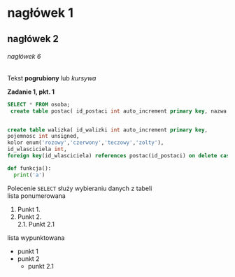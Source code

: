 # nagłówek 1
## nagłówek 2
###### nagłówek 6

Tekst **pogrubiony** lub _kursywa_


**Zadanie 1, pkt. 1**
```sql
SELECT * FROM osoba;
 create table postac( id_postaci int auto_increment primary key, nazwa varchar(40), rodzaj enum('wiking','ptak','kobieta'), data_ur date, wiek int unsigned);


create table walizka( id_walizki int auto_increment primary key,
pojemnosc int unsigned,
kolor enum('rozowy','czerwony','teczowy','zolty'),
id_wlasciciela int,
foreign key(id_wlasciciela) references postac(id_postaci) on delete cascade);
```
```python
def funkcja():
  print('a')
```
Polecenie `SELECT` służy wybieraniu danych z tabeli  
lista ponumerowana
1. Punkt 1.
2. Punkt 2.  
2.1. Punkt 2.1

lista wypunktowana
* punkt 1
* punkt 2  
  * punkt 2.1
